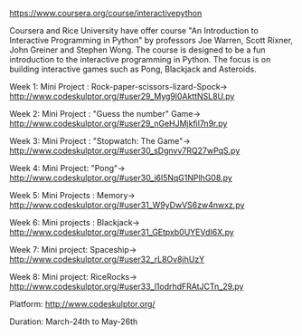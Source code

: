 https://www.coursera.org/course/interactivepython

Coursera and Rice University have offer course "An Introduction to Interactive Programming in Python" by professors Joe Warren, Scott Rixner, John Greiner and Stephen Wong.
The course is designed to be a fun introduction to the interactive programming in Python. The focus is on building interactive games such as Pong, Blackjack and Asteroids.

Week 1: Mini Project : Rock-paper-scissors-lizard-Spock->
http://www.codeskulptor.org/#user29_Myg9l0AkttNSL8U.py

Week 2: Mini Project : "Guess the number" Game->
http://www.codeskulptor.org/#user29_nGeHJMjkfil7n9r.py

Week 3: Mini Project : "Stopwatch: The Game"->
http://www.codeskulptor.org/#user30_sDgnvv7RQ27wPqS.py

Week 4: Mini Project: "Pong"->
http://www.codeskulptor.org/#user30_i6l5NqG1NPlhG08.py

Week 5: Mini Projects : Memory->
http://www.codeskulptor.org/#user31_W9yDwVS6zw4nwxz.py

Week 6: Mini projects  : Blackjack->
http://www.codeskulptor.org/#user31_GEtpxb0UYEVdI6X.py

Week 7: Mini project: Spaceship->  
http://www.codeskulptor.org/#user32_rL8Ov8jhUzY

Week 8: Mini project: RiceRocks->  
http://www.codeskulptor.org/#user33_l1odrhdFRAtJCTn_29.py

Platform:
http://www.codeskulptor.org/

Duration:
March-24th to May-26th 